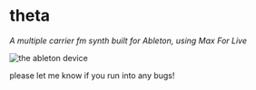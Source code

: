 # theta
_A multiple carrier fm synth built for Ableton, using Max For Live_

![the ableton device](https://i.imgur.com/cPYmMV0.png)

please let me know if you run into any bugs! 
